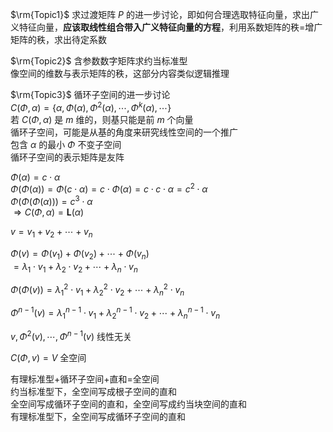  $\rm{Topic1}$ 求过渡矩阵 $P$ 的进一步讨论，即如何合理选取特征向量，求出广义特征向量，**应该取线性组合带入广义特征向量的方程**，利用系数矩阵的秩=增广矩阵的秩，求出待定系数    
    
 $\rm{Topic2}$ 含参数数字矩阵求约当标准型    
像空间的维数与表示矩阵的秩，这部分内容类似逻辑推理    
    
 $\rm{Topic3}$ 循环子空间的进一步讨论    
 $C(\Phi,\alpha)=\{\alpha,\Phi(\alpha),\Phi^2(\alpha),\cdots,\Phi^k(\alpha),\cdots\}$     
若 $C(\Phi,\alpha)$ 是 $m$ 维的，则基只能是前 $m$ 个向量    
循环子空间，可能是从基的角度来研究线性空间的一个推广    
包含 $\alpha$ 的最小 $\Phi$ 不变子空间    
循环子空间的表示矩阵是友阵    
    
 $\Phi(\alpha)=c\cdot\alpha$     
 $\Phi(\Phi(\alpha))=\Phi(c\cdot\alpha)=c\cdot\Phi(\alpha)=c\cdot c\cdot\alpha=c^2\cdot\alpha$     
 $\Phi(\Phi(\Phi(\alpha)))=c^3\cdot\alpha$     
 $\Rightarrow C(\Phi,\alpha)=\mathbf L(\alpha)$     
    
 $v=v_1+v_2+\cdots+v_n$     
    
 $\Phi(v)=\Phi(v_1)+\Phi(v_2)+\cdots+\Phi(v_n)$     
 $=\lambda_1\cdot v_1+\lambda_2\cdot v_2+\cdots+\lambda_n\cdot v_n$     
    
 $\Phi(\Phi(v))=\lambda_1^2\cdot v_1+\lambda_2^2\cdot v_2+\cdots+\lambda_n^2\cdot v_n$     
    
 $\Phi^{n-1}(v)=\lambda_1^{n-1}\cdot v_1+\lambda_2^{n-1}\cdot v_2+\cdots+\lambda_n^{n-1}\cdot v_n$     
    
 $v,\Phi^2(v),\cdots,\Phi^{n-1}(v)$ 线性无关    
    
 $C(\Phi,v)=V$ 全空间    
    
有理标准型+循环子空间+直和=全空间    
约当标准型下，全空间写成根子空间的直和    
全空间写成循环子空间的直和，全空间写成约当块空间的直和    
有理标准型下，全空间写成循环子空间的直和    
